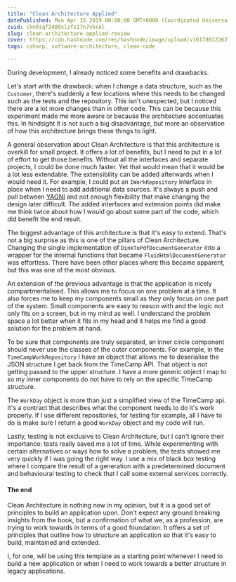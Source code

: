 ```yaml
---
title: "Clean Architecture Applied"
datePublished: Mon Apr 15 2019 00:00:00 GMT+0000 (Coordinated Universal Time)
cuid: ckn0iqf2400xlzfs17n7vhskl
slug: clean-architecture-applied-review
cover: https://cdn.hashnode.com/res/hashnode/image/upload/v1617801226272/3qlQHi4jd.jpeg
tags: csharp, software-architecture, clean-code

---
```



During development, I already noticed some benefits and drawbacks.

Let's start with the drawback: when I change a data structure, such as the `Customer`, there's suddenly a few locations where this needs to be changed such as the tests and the repository. This isn't unexpected, but I noticed there are a lot more changes than in other code. This can be because this experiment made me more aware or because the architecture accentuates this. In hindsight it is not such a big disadvantage, but more an observation of how this architecture brings these things to light.

A general observation about Clean Architecture is that this architecture is overkill for small project. It offers a lot of benefits, but I need to put in a lot of effort to get those benefits. Without all the interfaces and separate projects, I could be done much faster. Yet that would mean that it would be a lot less extendable. The extensibility can be added afterwards when I would need it. For example, I could put an `IWorkRepository` interface in place when I need to add additional data sources. It's always a push and pull between [YAGNI](https://en.wikipedia.org/wiki/You_aren%27t_gonna_need_it) and not enough flexibility that make changing the design later difficult. The added interfaces and extension points did make me think twice about how I would go about some part of the code, which did benefit the end result.

The biggest advantage of this architecture is that it's easy to extend. That's not a big surprise as this is one of the pillars of Clean Architecture. Changing the single implementation of `DinkToPdfDocumentGenerator` into a wrapper for the internal functions that became `FluidHtmlDocumentGenerator` was effortless. There have been other places where this became apparent, but this was one of the most obvious.

An extension of the previous advantage is that the application is nicely compartmentalised. This allows me to focus on one problem at a time. It also forces me to keep my components small as they only focus on one part of the system. Small components are easy to reason with and the logic not only fits on a screen, but in my mind as well. I understand the problem space a lot better when it fits in my head and it helps me find a good solution for the problem at hand.

To be sure that components are truly separated, an inner circle component should never use the classes of the outer components. For example, in the `TimeCampWorkRepository` I have an object that allows me to deserialise the JSON structure I get back from the TimeCamp API. That object is not getting passed to the upper structure. I have a more generic object I map to so my inner components do not have to rely on the specific TimeCamp structure.

The `WorkDay` object is more than just a simplified view of the TimeCamp api. It's a contract that describes what the component needs to do it's work properly. If I use different repositories, for testing for example, all I have to do is make sure I return a good `WorkDay` object and my code will run.

Lastly, testing is not exclusive to Clean Architecture, but I can't ignore their importance: tests really saved me a lot of time. While experimenting with certain alternatives or ways how to solve a problem, the tests showed me very quickly if I was going the right way. I use a mix of black box testing where I compare the result of a generation with a predetermined document and behavioural testing to check that I call some external services correctly.

#### The end

Clean Architecture is nothing new in my opinion, but it is a good set of principles to build an application upon. Don't expect any ground breaking insights from the book, but a confirmation of what we, as a profession, are trying to work towards in terms of a good foundation. It offers a set of principles that outline how to structure an application so that it's easy to build, maintained and extended.

I, for one, will be using this template as a starting point whenever I need to build a new application or when I need to work towards a better structure in legacy applications.
